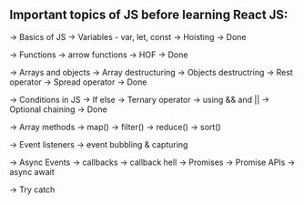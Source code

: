 ## Important topics of JS before learning React JS:

-> Basics of JS -> Variables - var, let, const -> Hoisting -> Done

-> Functions -> arrow functions -> HOF -> Done

-> Arrays and objects -> Array destructuring -> Objects destructring -> Rest operator -> Spread operator -> Done

-> Conditions in JS -> If else -> Ternary operator -> using && and || -> Optional chaining -> Done

-> Array methods -> map() -> filter() -> reduce() -> sort()

-> Event listeners -> event bubbling & capturing

-> Async Events -> callbacks -> callback hell -> Promises -> Promise APIs -> async await

-> Try catch
